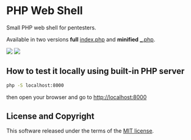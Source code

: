# PHP Web Shell

Small PHP web shell for pentesters.

Available in two versions **full** [index.php](./index.php) and **minified** [\_.php](./_.php).

![](./s_1.png)
![](./s_2.png)

## How to test it locally using built-in PHP server

```bash
php -S localhost:8000
```

then open your browser and go to [http://localhost:8000](http://localhost:8000)

## License and Copyright

This software released under the terms of the [MIT license](./LICENSE).

